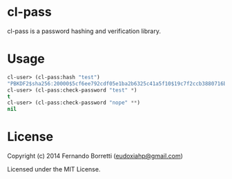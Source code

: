 # cl-pass

cl-pass is a password hashing and verification library.

# Usage

```lisp
cl-user> (cl-pass:hash "test")
"PBKDF2$sha256:20000$5cf6ee792cdf05e1ba2b6325c41a5f10$19c7f2ccb3880716bf7cdf999b3ed99e07c7a8140bab37af2afdc28d8806e854"
cl-user> (cl-pass:check-password "test" *)
t
cl-user> (cl-pass:check-password "nope" **)
nil
```

# License

Copyright (c) 2014 Fernando Borretti (eudoxiahp@gmail.com)

Licensed under the MIT License.
